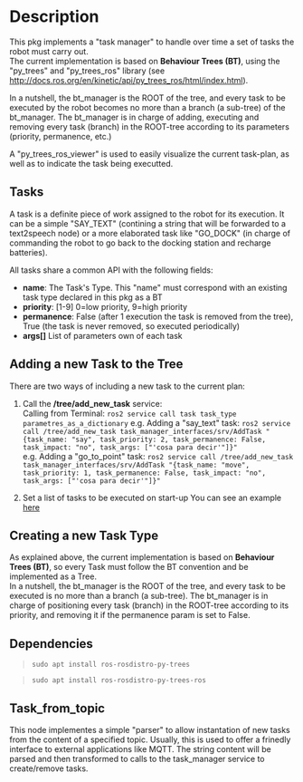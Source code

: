 # Description
This pkg implements a "task manager" to handle over time a set of tasks the robot must carry out.  
The current implementation is based on **Behaviour Trees (BT)**, using the "py_trees" and "py_trees_ros" library (see http://docs.ros.org/en/kinetic/api/py_trees_ros/html/index.html).

In a nutshell, the bt_manager is the ROOT of the tree, and every task to be executed by the robot becomes no more than a branch (a sub-tree) of the bt_manager. 
The bt_manager is in charge of adding, executing and removing every task (branch) in the ROOT-tree according to its parameters (priority, permanence, etc.)

A "py_trees_ros_viewer" is used to easily visualize the current task-plan, as well as to indicate the task being executted.

## Tasks
A task is a definite piece of work assigned to the robot for its execution. 
It can be a simple "SAY_TEXT" (contining a string that will be forwarded to a text2speech node) or a more elaborated task like "GO_DOCK" (in charge of commanding the robot to go back to the docking station and recharge batteries).

All tasks share a common API with the following fields:  
  * **name**: The Task's Type. This "name" must correspond with an existing task type declared in this pkg as a BT
  * **priority**: [1-9]  0=low priority, 9=high priority
  * **permanence**: False (after 1 execution the task is removed from the tree), True (the task is never removed, so executed periodically)
  * **args[]** List of parameters own of each task

## Adding a new Task to the Tree
There are two ways of including a new task to the current plan:
1. Call the **/tree/add_new_task** service:  
Calling from Terminal: `ros2 service call task task_type parametres_as_a_dictionary`
e.g. Adding a "say_text" task: `ros2 service call /tree/add_new_task task_manager_interfaces/srv/AddTask "{task_name: "say", task_priority: 2, task_permanence: False, task_impact: "no", task_args: ["'cosa para decir'"]}"`  
e.g. Adding a "go_to_point" task: `ros2 service call /tree/add_new_task task_manager_interfaces/srv/AddTask "{task_name: "move", task_priority: 1, task_permanence: False, task_impact: "no", task_args: ["'cosa para decir'"]}"`  

2. Set a list of tasks to be executed on start-up
You can see an example [here](https://gitlab.com/mapir/mapir-ros-sources/blob/kinetic-dev/missions_pkg/launch/jgmonroy/jgmonroy_simbot_iro_initial_tasks.yaml)

## Creating a new Task Type
As explained above, the current implementation is based on **Behaviour Trees (BT)**, so every Task must follow the BT convention and be implemented as a Tree.  
In a nutshell, the bt_manager is the ROOT of the tree, and every task to be executed is no more than a branch (a sub-tree). 
The bt_manager is in charge of positioning every task (branch) in the ROOT-tree according to its priority, and removing it if the permanence param is set to False.

## Dependencies
> `sudo apt install ros-rosdistro-py-trees`

> `sudo apt install ros-rosdistro-py-trees-ros`

## Task_from_topic
This node implementes a simple "parser" to allow instantation of new tasks from the content of a specified topic. Usually, this is used to offer a frinedly interface to external applications like MQTT. The string content will be parsed and then transformed to calls to the task_manager service to create/remove tasks.